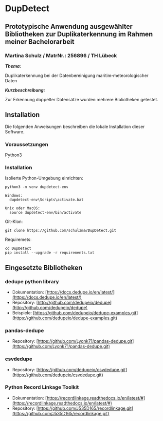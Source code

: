 # DupDetect

## Prototypische Anwendung ausgewählter Bibliotheken zur Duplikaterkennung im Rahmen meiner Bachelorarbeit

### **Martina Schulz / MatrNr.: 256896 / TH Lübeck** 

**_Thema:_**

Duplikaterkennung bei der Datenbereinigung maritim-meteorologischer Daten

**_Kurzbeschreibung:_**

Zur Erkennung doppelter Datensätze wurden mehrere Bibliotheken getestet.

## Installation

Die folgenden Anweisungen beschreiben die lokale Installation dieser Software.

### Voraussetzungen

Python3

### Installation

Isolierte Python-Umgebung einrichten:
```
python3 -m venv dupdetect-env

Windows:
  dupdetect-env\Scripts\activate.bat

Unix oder MacOS:
  source dupdetect-env/bin/activate
```

Git-Klon:
```
git clone https://github.com/schulzma/DupDetect.git
```

Requiremets:
```
cd DupDetect
pip install --upgrade -r requirements.txt
```

## Eingesetzte Bibliotheken

### dedupe python library 
* Dokumentation: [https://docs.dedupe.io/en/latest/](https://docs.dedupe.io/en/latest/)
* Repository: [http://github.com/dedupeio/dedupe](http://github.com/dedupeio/dedupe) 
* Beispiele: [https://github.com/dedupeio/dedupe-examples.git](https://github.com/dedupeio/dedupe-examples.git)

### pandas-dedupe
* Repository: [https://github.com/Lyonk71/pandas-dedupe.git](https://github.com/Lyonk71/pandas-dedupe.git)

### csvdedupe
* Repository: [https://github.com/dedupeio/csvdedupe.git](https://github.com/dedupeio/csvdedupe.git)

### Python Record Linkage Toolkit
* Dokumentation: [https://recordlinkage.readthedocs.io/en/latest/#](https://recordlinkage.readthedocs.io/en/latest/#)
* Repository: [https://github.com/J535D165/recordlinkage.git](https://github.com/J535D165/recordlinkage.git)
